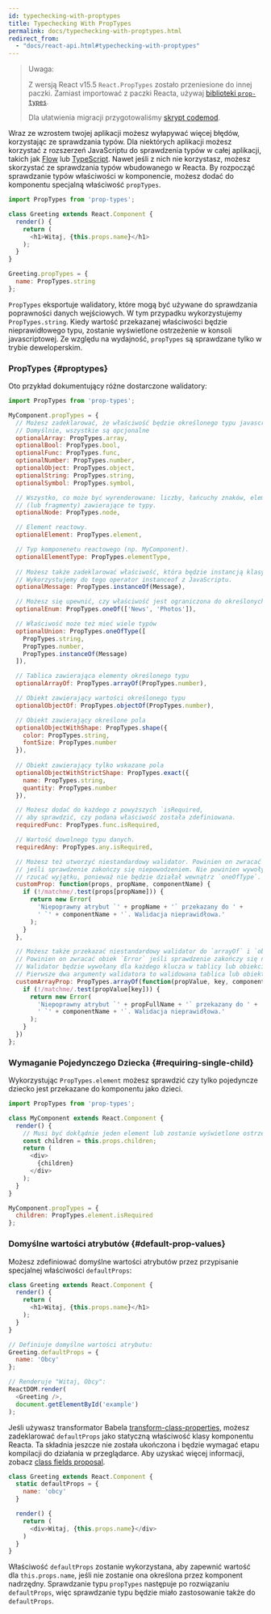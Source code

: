 ```yaml
---
id: typechecking-with-proptypes
title: Typechecking With PropTypes
permalink: docs/typechecking-with-proptypes.html
redirect_from:
  - "docs/react-api.html#typechecking-with-proptypes"
---
```


> Uwaga:
>
> Z wersją React v15.5 `React.PropTypes` zostało przeniesione do innej paczki. Zamiast importować z paczki Reacta, używaj [biblioteki `prop-types`](https://www.npmjs.com/package/prop-types).
>
> Dla ułatwienia migracji przygotowaliśmy [skrypt codemod](/blog/2017/04/07/react-v15.5.0.html#migrating-from-react.proptypes).

Wraz ze wzrostem twojej aplikacji możesz wyłapywać więcej błędów, korzystając ze sprawdzania typów. Dla niektórych aplikacji możesz korzystać z rozszerzeń JavaScriptu do sprawdzenia typów w całej aplikacji, takich jak [Flow](https://flow.org/) lub [TypeScript](https://www.typescriptlang.org/). Nawet jeśli z nich nie korzystasz, możesz skorzystać ze sprawdzania typów wbudowanego w Reacta. By rozpocząć sprawdzanie typów właściwości w komponencie, możesz dodać do komponentu specjalną właściwość `propTypes`.

```javascript
import PropTypes from 'prop-types';

class Greeting extends React.Component {
  render() {
    return (
      <h1>Witaj, {this.props.name}</h1>
    );
  }
}

Greeting.propTypes = {
  name: PropTypes.string
};
```
`PropTypes` eksportuje walidatory, które mogą być używane do sprawdzania poprawności danych wejściowych. W tym przypadku wykorzystujemy `PropTypes.string`. Kiedy wartość przekazanej właściwości będzie nieprawidłowego typu, zostanie wyświetlone ostrzeżenie w konsoli javascriptowej. Ze względu na wydajność, `propTypes` są sprawdzane tylko w trybie deweloperskim.

### PropTypes {#proptypes}

Oto przykład dokumentujący różne dostarczone walidatory:

```javascript
import PropTypes from 'prop-types';

MyComponent.propTypes = {
  // Możesz zadeklarować, że właściwość będzie określonego typu javascriptowego. 
  // Domyślnie, wszystkie są opcjonalne
  optionalArray: PropTypes.array,
  optionalBool: PropTypes.bool,
  optionalFunc: PropTypes.func,
  optionalNumber: PropTypes.number,
  optionalObject: PropTypes.object,
  optionalString: PropTypes.string,
  optionalSymbol: PropTypes.symbol,

  // Wszystko, co może być wyrenderowane: liczby, łańcuchy znaków, elementy lub tablice
  // (lub fragmenty) zawierające te typy.
  optionalNode: PropTypes.node,

  // Element reactowy.
  optionalElement: PropTypes.element,

  // Typ komponenetu reactowego (np. MyComponent).
  optionalElementType: PropTypes.elementType,
  
  // Możesz także zadeklarować właściwość, która będzie instancją klasy.
  // Wykorzystujemy do tego operator instanceof z JavaScriptu.
  optionalMessage: PropTypes.instanceOf(Message),

  // Możesz się upewnić, czy właściwość jest ograniczona do określonych wartości
  optionalEnum: PropTypes.oneOf(['News', 'Photos']),

  // Właściwość może też mieć wiele typów
  optionalUnion: PropTypes.oneOfType([
    PropTypes.string,
    PropTypes.number,
    PropTypes.instanceOf(Message)
  ]),

  // Tablica zawierająca elementy określonego typu
  optionalArrayOf: PropTypes.arrayOf(PropTypes.number),

  // Obiekt zawierający wartości określonego typu
  optionalObjectOf: PropTypes.objectOf(PropTypes.number),

  // Obiekt zawierający określone pola
  optionalObjectWithShape: PropTypes.shape({
    color: PropTypes.string,
    fontSize: PropTypes.number
  }),
  
  // Obiekt zawierający tylko wskazane pola
  optionalObjectWithStrictShape: PropTypes.exact({
    name: PropTypes.string,
    quantity: PropTypes.number
  }),   

  // Możesz dodać do każdego z powyższych `isRequired,
  // aby sprawdzić, czy podana właściwość została zdefiniowana.
  requiredFunc: PropTypes.func.isRequired,

  // Wartość dowolnego typu danych.
  requiredAny: PropTypes.any.isRequired,

  // Możesz też utworzyć niestandardowy walidator. Powinien on zwracać obiekt `Error`,
  // jeśli sprawdzenie zakończy się niepowodzeniem. Nie powinien wywoływać `console.warn`
  // rzucać wyjątku, ponieważ nie będzie działał wewnątrz `oneOfType`.
  customProp: function(props, propName, componentName) {
    if (!/matchme/.test(props[propName])) {
      return new Error(
        'Niepoprawny atrybut `' + propName + '` przekazany do ' +
        ' `' + componentName + '`. Walidacja nieprawidłowa.'
      );
    }
  },

  // Możesz także przekazać niestandardowy walidator do `arrayOf` i `objectOf`.
  // Powinien on zwracać obiek `Error` jeśli sprawdzenie zakończy się niepowodzeniem.
  // Walidator będzie wywołany dla każdego klucza w tablicy lub obiekcie.
  // Pierwsze dwa argumenty walidatora to walidowana tablica lub obiekt oraz klucz bieżącego elementu.
  customArrayProp: PropTypes.arrayOf(function(propValue, key, componentName, location, propFullName) {
    if (!/matchme/.test(propValue[key])) {
      return new Error(
        'Niepoprawny atrybut `' + propFullName + '` przekazany do ' +
        ' `' + componentName + '`. Walidacja nieprawidłowa.'
      );
    }
  })
};
```

### Wymaganie Pojedynczego Dziecka {#requiring-single-child}

Wykorzystując `PropTypes.element` możesz sprawdzić czy tylko pojedyncze dziecko jest przekazane do komponentu jako dzieci.

```javascript
import PropTypes from 'prop-types';

class MyComponent extends React.Component {
  render() {
    // Musi być dokłądnie jeden element lub zostanie wyświetlone ostrzeżenie.
    const children = this.props.children;
    return (
      <div>
        {children}
      </div>
    );
  }
}

MyComponent.propTypes = {
  children: PropTypes.element.isRequired
};
```

### Domyślne wartości atrybutów {#default-prop-values}

Możesz zdefiniować domyślne wartości atrybutów przez przypisanie specjalnej właściwości `defaultProps`:

```javascript
class Greeting extends React.Component {
  render() {
    return (
      <h1>Witaj, {this.props.name}</h1>
    );
  }
}

// Definiuje domyślne wartości atrybutu:
Greeting.defaultProps = {
  name: 'Obcy'
};

// Renderuje "Witaj, Obcy":
ReactDOM.render(
  <Greeting />,
  document.getElementById('example')
);
```

Jeśli używasz transformator Babela [transform-class-properties](https://babeljs.io/docs/plugins/transform-class-properties/), możesz zadeklarować `defaultProps` jako statyczną właściwość klasy komponentu Reacta. Ta składnia jeszcze nie została ukończona i będzie wymagać etapu kompilacji do działania w przeglądarce. Aby uzyskać więcej informacji, zobacz [class fields proposal](https://github.com/tc39/proposal-class-fields).

```javascript
class Greeting extends React.Component {
  static defaultProps = {
    name: 'obcy'
  }

  render() {
    return (
      <div>Witaj, {this.props.name}</div>
    )
  }
}
```
Właściwość `defaultProps` zostanie wykorzystana, aby zapewnić wartość dla `this.props.name`, jeśli nie zostanie ona określona przez komponent nadrzędny. Sprawdzanie typu `propTypes` następuje po rozwiązaniu` defaultProps`, więc sprawdzanie typu będzie miało zastosowanie także do `defaultProps`.
